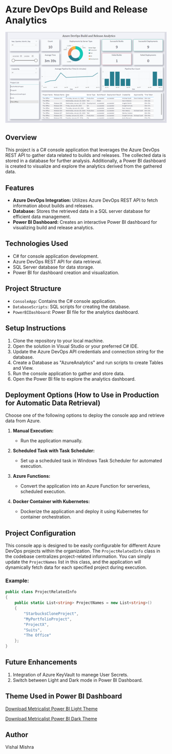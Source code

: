 # Azure DevOps Build and Release Analytics

![Power BI Screenshot](./PowerBIDashboard/Screenshot.png)

## Overview

This project is a C# console application that leverages the Azure DevOps REST API to gather data related to builds and releases. The collected data is stored in a database for further analysis. Additionally, a Power BI dashboard is created to visualize and explore the analytics derived from the gathered data.

## Features

- **Azure DevOps Integration:** Utilizes Azure DevOps REST API to fetch information about builds and releases.
- **Database:** Stores the retrieved data in a SQL server database for efficient data management.
- **Power BI Dashboard:** Creates an interactive Power BI dashboard for visualizing build and release analytics.

## Technologies Used

- C# for console application development.
- Azure DevOps REST API for data retrieval.
- SQL Server database for data storage.
- Power BI for dashboard creation and visualization.

## Project Structure

- `ConsoleApp`: Contains the C# console application.
- `DatabaseScripts`: SQL scripts for creating the database.
- `PowerBIDashboard`: Power BI file for the analytics dashboard.

## Setup Instructions

1. Clone the repository to your local machine.
2. Open the solution in Visual Studio or your preferred C# IDE.
3. Update the Azure DevOps API credentials and connection string for the database.
4. Create a Database as "AzureAnalytics" and run scripts to create Tables and View.
5. Run the console application to gather and store data.
6. Open the Power BI file to explore the analytics dashboard.

## Deployment Options (How to Use in Production for Automatic Data Retrieval)

Choose one of the following options to deploy the console app and retrieve data from Azure.

1. **Manual Execution:**
   - Run the application manually.

2. **Scheduled Task with Task Scheduler:**
   - Set up a scheduled task in Windows Task Scheduler for automated execution.

3. **Azure Functions:**
   - Convert the application into an Azure Function for serverless, scheduled execution.

4. **Docker Container with Kubernetes:**
   - Dockerize the application and deploy it using Kubernetes for container orchestration.



## Project Configuration

This console app is designed to be easily configurable for different Azure DevOps projects within the organization. The `ProjectRelatedInfo` class in the codebase centralizes project-related information. You can simply update the `ProjectNames` list in this class, and the application will dynamically fetch data for each specified project during execution.

### Example:

```csharp
public class ProjectRelatedInfo
{
    public static List<string> ProjectNames = new List<string>()
    {
        "StarbucksCloneProject",
        "MyPortfolioProject",
        "ProjectX",
        "Suits",
        "The Office"
    };
}
```

## Future Enhancements

1. Integration of Azure KeyVault to manege User Secrets.
2. Switch between Light and Dark mode in Power BI Dashboard.

## Theme Used in Power BI Dashboard

[Download Metricalist Power BI Light Theme](https://community.fabric.microsoft.com/t5/Themes-Gallery/Simply-Modern-Light/m-p/2111796#M567)

[Download Metricalist Power BI Dark Theme](https://community.fabric.microsoft.com/t5/Themes-Gallery/Simply-Modern-Dark/m-p/2088606)



## Author

Vishal Mishra
